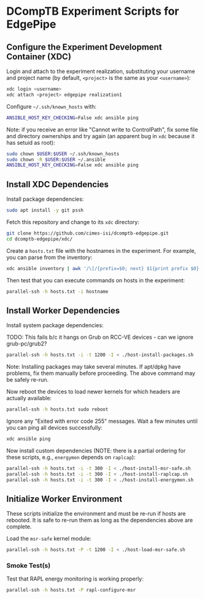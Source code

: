 # DCompTB Experiment Scripts for EdgePipe

## Configure the Experiment Development Container (XDC)

Login and attach to the experiment realization, substituting your username and project name (by default, `<project>` is the same as your `<username>`):

```sh
xdc login <username>
xdc attach <project> edgepipe realization1
```

Configure `~/.ssh/known_hosts` with:

```sh
ANSIBLE_HOST_KEY_CHECKING=False xdc ansible ping
```

Note: if you receive an error like "Cannot write to ControlPath", fix some file and directory ownerships and try again (an apparent bug in `xdc` because it has setuid as root):

```sh
sudo chown $USER:$USER ~/.ssh/known_hosts
sudo chown -R $USER:$USER ~/.ansible
ANSIBLE_HOST_KEY_CHECKING=False xdc ansible ping
```


## Install XDC Dependencies

Install package dependencies:

```sh
sudo apt install -y git pssh
```

Fetch this repository and change to its `xdc` directory:

```sh
git clone https://github.com/cimes-isi/dcomptb-edgepipe.git
cd dcomptb-edgepipe/xdc/
````

Create a `hosts.txt` file with the hostnames in the experiment.
For example, you can parse from the inventory:

```sh
xdc ansible inventory | awk '/\[/{prefix=$0; next} $1{print prefix $0}' | grep "\[all\]" | cut -d']' -f2 > hosts.txt
```

Then test that you can execute commands on hosts in the experiment:

```sh
parallel-ssh -h hosts.txt -i hostname
```


## Install Worker Dependencies

Install system package dependencies:

TODO: This fails b/c it hangs on Grub on RCC-VE devices - can we ignore grub-pc/grub2?

```sh
parallel-ssh -h hosts.txt -i -t 1200 -I < ./host-install-packages.sh
```

Note: Installing packages may take several minutes.
If apt/dpkg have problems, fix them manually before proceeding.
The above command may be safely re-run.

Now reboot the devices to load newer kernels for which headers are actually available:

```sh
parallel-ssh -h hosts.txt sudo reboot
```

Ignore any "Exited with error code 255" messages.
Wait a few minutes until you can ping all devices successfully:

```sh
xdc ansible ping
```

Now install custom dependencies (NOTE: there is a partial ordering for these scripts, e.g., `energymon` depends on `raplcap`):

```sh
parallel-ssh -h hosts.txt -i -t 300 -I < ./host-install-msr-safe.sh
parallel-ssh -h hosts.txt -i -t 300 -I < ./host-install-raplcap.sh
parallel-ssh -h hosts.txt -i -t 300 -I < ./host-install-energymon.sh
```

## Initialize Worker Environment

These scripts initialize the environment and must be re-run if hosts are rebooted.
It is safe to re-run them as long as the dependencies above are complete.

Load the `msr-safe` kernel module:
```sh
parallel-ssh -h hosts.txt -P -t 1200 -I < ./host-load-msr-safe.sh
```

### Smoke Test(s)

Test that RAPL energy monitoring is working properly:

```sh
parallel-ssh -h hosts.txt -P rapl-configure-msr
```
